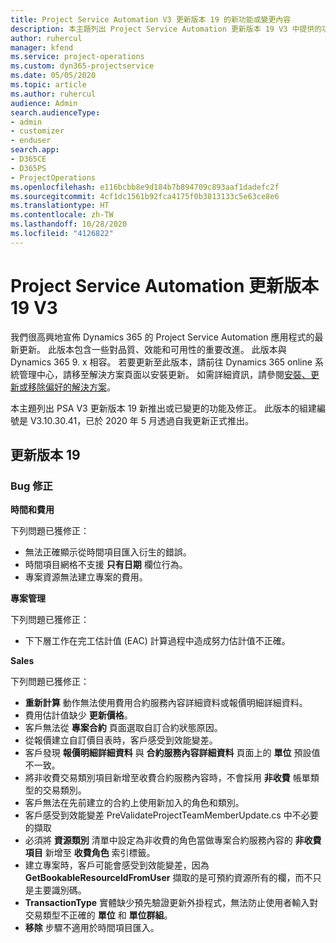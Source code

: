 ```yaml
---
title: Project Service Automation V3 更新版本 19 的新功能或變更內容
description: 本主題列出 Project Service Automation 更新版本 19 V3 中提供的功能和修正。
author: ruhercul
manager: kfend
ms.service: project-operations
ms.custom: dyn365-projectservice
ms.date: 05/05/2020
ms.topic: article
ms.author: ruhercul
audience: Admin
search.audienceType:
- admin
- customizer
- enduser
search.app:
- D365CE
- D365PS
- ProjectOperations
ms.openlocfilehash: e116bcbb8e9d184b7b894709c893aaf1dadefc2f
ms.sourcegitcommit: 4cf1dc1561b92fca4175f0b3813133c5e63ce8e6
ms.translationtype: HT
ms.contentlocale: zh-TW
ms.lasthandoff: 10/28/2020
ms.locfileid: "4126822"
---
```

# <a name="project-service-automation-update-release-19-v3"></a>Project Service Automation 更新版本 19 V3

我們很高興地宣佈 Dynamics 365 的 Project Service Automation 應用程式的最新更新。 此版本包含一些對品質、效能和可用性的重要改進。 此版本與 Dynamics 365 9. x 相容。 若要更新至此版本，請前往 Dynamics 365 online 系統管理中心，請移至解決方案頁面以安裝更新。 如需詳細資訊，請參閱[安裝、更新或移除偏好的解決方案](https://docs.microsoft.com/power-platform/admin/install-remove-preferred-solution)。

本主題列出 PSA V3 更新版本 19 新推出或已變更的功能及修正。 此版本的組建編號是 V3.10.30.41，已於 2020 年 5 月透過自我更新正式推出。

## <a name="update-release-19"></a>更新版本 19

### <a name="bug-fixes"></a>Bug 修正

**時間和費用**

下列問題已獲修正： 

- 無法正確顯示從時間項目匯入衍生的錯誤。
- 時間項目網格不支援 **只有日期** 欄位行為。
- 專案資源無法建立專案的費用。

**專案管理**

下列問題已獲修正： 

-  下下層工作在完工估計值 (EAC) 計算過程中造成努力估計值不正確。

**Sales**

下列問題已獲修正： 

- **重新計算** 動作無法使用費用合約服務內容詳細資料或報價明細詳細資料。
- 費用估計值缺少 **更新價格**。
-  客戶無法從 **專案合約** 頁面選取自訂合約狀態原因。
- 從報價建立自訂價目表時，客戶感受到效能變差。
- 客戶發現 **報價明細詳細資料** 與 **合約服務內容詳細資料** 頁面上的 **單位** 預設值不一致。
- 將非收費交易類別項目新增至收費合約服務內容時，不會採用 **非收費** 帳單類型的交易類別。
- 客戶無法在先前建立的合約上使用新加入的角色和類別。
- 客戶感受到效能變差 PreValidateProjectTeamMemberUpdate.cs 中不必要的擷取
- 必須將 **資源類別** 清單中設定為非收費的角色當做專案合約服務內容的 **非收費項目** 新增至 **收費角色** 索引標籤。
- 建立專案時，客戶可能會感受到效能變差，因為 **GetBookableResourceIdFromUser** 擷取的是可預約資源所有的欄，而不只是主要識別碼。
- **TransactionType** 實體缺少預先驗證更新外掛程式，無法防止使用者輸入對交易類型不正確的 **單位** 和 **單位群組**。
- **移除** 步驟不適用於時間項目匯入。
